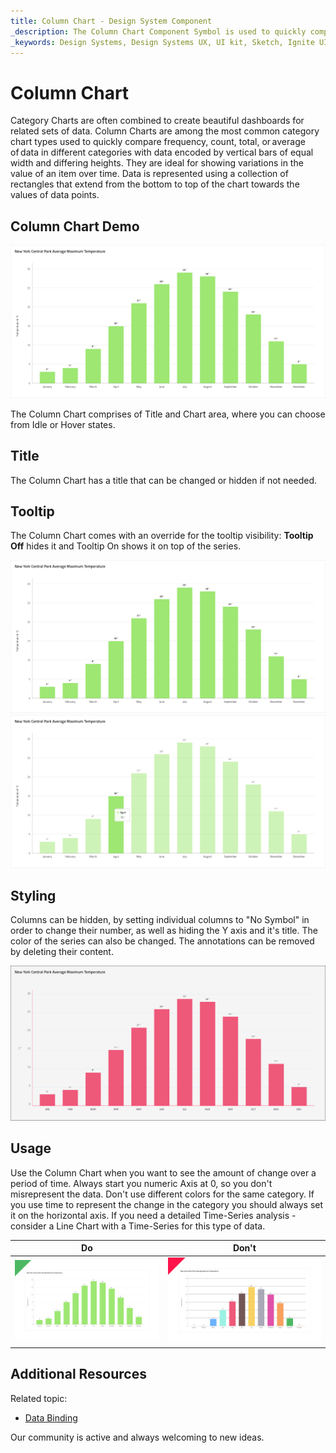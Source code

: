 ```yaml
---
title: Column Chart - Design System Component
_description: The Column Chart Component Symbol is used to quickly compare frequency, count, total, or average of data in different categories with data encoded by vertical bars with equal width and differing lengths..
_keywords: Design Systems, Design Systems UX, UI kit, Sketch, Ignite UI for Angular, Sketch to Angular, Sketch to Angular, Angular, Angular Design System, Export code from Sketch, Design Kits for Angular, Sketch HTML, Sketch to HTML, Sketch UI kits
---
```


# Column Chart

 Category Charts are often combined to create beautiful dashboards for related sets of data. Column Charts are among the most common category chart types used to quickly compare frequency, count, total, or average of data in different categories with data encoded by vertical bars of equal width and differing heights. They are ideal for showing variations in the value of an item over time. Data is represented using a collection of rectangles that extend from the bottom to top of the chart towards the values of data points.


## Column Chart Demo

<img class="responsive-img" src="../images/column_chart_demo.png" srcset="../images/column_chart_demo@2x.png 2x" />

The Column Chart comprises of Title and Chart area, where you can choose from Idle or Hover states.

## Title

The Column Chart has a title that can be changed or hidden if not needed.

## Tooltip

The Column Chart comes with an override for the tooltip visibility: **Tooltip Off** hides it and Tooltip On shows it on top of the series.

<img class="responsive-img" src="../images/column_chart_tooltip-off.png" srcset="../images/column_chart_tooltip-off@2x.png 2x" />
<img class="responsive-img" src="../images/column_chart_tooltip-on.png" srcset="../images/column_chart_tooltip-on@2x.png 2x" />

## Styling

Columns can be hidden, by setting individual columns to "No Symbol" in order to change their number, as well as hiding the Y axis and it's title. Тhe color of the series can also be changed. The annotations can be removed by deleting their content.

<img class="responsive-img" src="../images/column_chart_styling.png" srcset="../images/column_chart_styling@2x.png 2x" />

## Usage

Use the Column Chart when you want to see the amount of change over a period of time. Always start you numeric Axis at 0, so you don't misrepresent the data. Don't use different colors for the same category. If you use time to represent the change in the category you should always set it on the horizontal axis. If you need a detailed Time-Series analysis  - consider a Line Chart with a Time-Series for this type of data.

| Do                                                                                             | Don't                                                                                              |
| ---------------------------------------------------------------------------------------------- | -------------------------------------------------------------------------------------------------- |
| <img class="responsive-img" src="../images/column_chart_do1.png" srcset="../images/column_chart_do1@2x.png 2x" /> | <img class="responsive-img" src="../images/column_chart_dont1.png" srcset="../images/column_chart_dont1@2x.png 2x" /> |

## Additional Resources

Related topic:

- [Data Binding](../codegen/data-binding.md)
  <div class="divider--half"></div>

Our community is active and always welcoming to new ideas.


